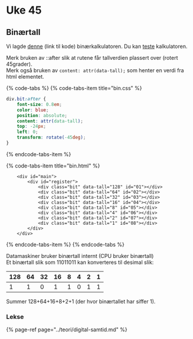 # Uke 45

## Binærtall

Vi lagde [denne](https://github.com/audunhauge/audunhauge.github.io/tree/master/it1/binaer) \(link til kode\) binærkalkulatoren. Du kan [teste](https://audunhauge.github.io/it1/binaer/bin.html) kalkulatoren.

Merk bruken av ::after slik at rutene får tallverdien plassert over \(rotert 45grader\).  
Merk også bruken av `content: attr(data-tall);` som henter en verdi fra html elementet.

{% code-tabs %}
{% code-tabs-item title="bin.css" %}
```css
div.bit:after {
    font-size: 0.8em;
    color: blue;
    position: absolute;
    content: attr(data-tall);
    top: -24px;
    left: 0;
    transform: rotate(-45deg);
}
```
{% endcode-tabs-item %}

{% code-tabs-item title="bin.html" %}
```markup
    <div id="main">
        <div id="register">
            <div class="bit" data-tall="128" id="01"></div>
            <div class="bit" data-tall="64" id="02"></div>
            <div class="bit" data-tall="32" id="03"></div>
            <div class="bit" data-tall="16" id="04"></div>
            <div class="bit" data-tall="8" id="05"></div>
            <div class="bit" data-tall="4" id="06"></div>
            <div class="bit" data-tall="2" id="07"></div>
            <div class="bit" data-tall="1" id="08"></div>
        </div>
    </div>
```
{% endcode-tabs-item %}
{% endcode-tabs %}

Datamaskiner bruker binærtall internt \(CPU bruker binærtall\)  
Et binærtall slik som 11011011 kan konverteres til desimal slik:

| 128 | 64 | 32 | 16 | 8 | 4 | 2 | 1 |
| :--- | :--- | :--- | :--- | :--- | :--- | :--- | :--- |
| 1 | 1 | 0 | 1 | 1 | 0 | 1 | 1 |

Summer 128+64+16+8+2+1 \(der hvor binærtallet har siffer 1\).

### Lekse

{% page-ref page="../teori/digital-samtid.md" %}



